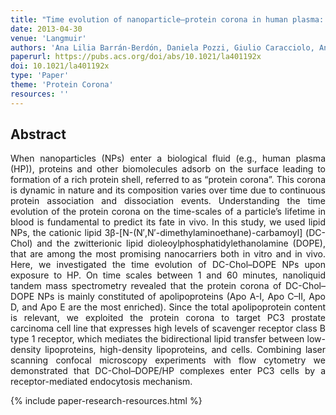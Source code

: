 ```yaml
---
title: "Time evolution of nanoparticle–protein corona in human plasma: relevance for targeted drug delivery" 
date: 2013-04-30
venue: 'Langmuir'
authors: 'Ana Lilia Barrán-Berdón, Daniela Pozzi, Giulio Caracciolo, Anna Laura Capriotti, Giuseppe Caruso, Chiara Cavaliere, Anna Riccioli, Sara Palchetti, Aldo Laganà'
paperurl: https://pubs.acs.org/doi/abs/10.1021/la401192x
doi: 10.1021/la401192x
type: 'Paper'
theme: 'Protein Corona'
resources: ''
---
```


<h2> Abstract </h2>
<p align= "justify">
When nanoparticles (NPs) enter a biological fluid (e.g., human plasma (HP)), proteins and other biomolecules adsorb on the surface leading to formation of a rich protein shell, referred to as “protein corona”. This corona is dynamic in nature and its composition varies over time due to continuous protein association and dissociation events. Understanding the time evolution of the protein corona on the time-scales of a particle’s lifetime in blood is fundamental to predict its fate in vivo. In this study, we used lipid NPs, the cationic lipid 3β-[N-(N′,N′-dimethylaminoethane)-carbamoyl] (DC-Chol) and the zwitterionic lipid dioleoylphosphatidylethanolamine (DOPE), that are among the most promising nanocarriers both in vitro and in vivo. Here, we investigated the time evolution of DC-Chol–DOPE NPs upon exposure to HP. On time scales between 1 and 60 minutes, nanoliquid tandem mass spectrometry revealed that the protein corona of DC-Chol–DOPE NPs is mainly constituted of apolipoproteins (Apo A-I, Apo C–II, Apo D, and Apo E are the most enriched). Since the total apolipoprotein content is relevant, we exploited the protein corona to target PC3 prostate carcinoma cell line that expresses high levels of scavenger receptor class B type 1 receptor, which mediates the bidirectional lipid transfer between low-density lipoproteins, high-density lipoproteins, and cells. Combining laser scanning confocal microscopy experiments with flow cytometry we demonstrated that DC-Chol–DOPE/HP complexes enter PC3 cells by a receptor-mediated endocytosis mechanism.

{% include paper-research-resources.html %}
